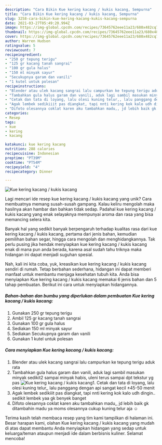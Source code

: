 ```yaml
---
description: "Cara Bikin Kue kering kacang / kukis kacang, Sempurna"
title: "Cara Bikin Kue kering kacang / kukis kacang, Sempurna"
slug: 3258-cara-bikin-kue-kering-kacang-kukis-kacang-sempurna
date: 2021-03-27T05:49:20.994Z
image: https://img-global.cpcdn.com/recipes/73645762eee11a23/680x482cq70/kue-kering-kacang-kukis-kacang-foto-resep-utama.jpg
thumbnail: https://img-global.cpcdn.com/recipes/73645762eee11a23/680x482cq70/kue-kering-kacang-kukis-kacang-foto-resep-utama.jpg
cover: https://img-global.cpcdn.com/recipes/73645762eee11a23/680x482cq70/kue-kering-kacang-kukis-kacang-foto-resep-utama.jpg
author: Warren Hudson
ratingvalue: 5
reviewcount: 7
recipeingredient:
- "250 gr tepung terigu"
- "125 gr kacang tanah sangrai"
- "100 gr gula halus"
- "150 ml minyak sayur"
- "Secukupnya garam dan vanili"
- "1 kutel untuk polesan"
recipeinstructions:
- "Blender atau ulek kacang sangrai lalu campurkan ke tepung terigu aduk rata"
- "Tambahkan gula halus garam dan vanili, aduk lagi sambil masukan minyak sedikit2 sampai minyak habis, uleni terus sampai dpt tekstur yg pas"
- "Cetak dan tata di loyang, lalu olesi kuning telur,, lalu panggang dengan api sangat kecil ±45-50 menit"
- "Agak lembek sedikiiit pas diangkat, tapi nnti kering kok kalo udh dingin.. sedikit lembek yaa gk benyek banget"
- "Difoto olesannya coklat karen aku tambahkan madu,, jd lebih baik gk ditambahin madu ya moms olesannya cukup kuning telur aja ☺️"
categories:
- Resep
tags:
- kue
- kering
- kacang

katakunci: kue kering kacang 
nutrition: 288 calories
recipecuisine: Indonesian
preptime: "PT39M"
cooktime: "PT54M"
recipeyield: "4"
recipecategory: Dinner

---
```



![Kue kering kacang / kukis kacang](https://img-global.cpcdn.com/recipes/73645762eee11a23/680x482cq70/kue-kering-kacang-kukis-kacang-foto-resep-utama.jpg)

Lagi mencari ide resep kue kering kacang / kukis kacang yang unik? Cara membuatnya memang susah-susah gampang. Kalau keliru mengolah maka hasilnya akan hambar dan bahkan tidak sedap. Padahal kue kering kacang / kukis kacang yang enak selayaknya mempunyai aroma dan rasa yang bisa memancing selera kita.

Banyak hal yang sedikit banyak berpengaruh terhadap kualitas rasa dari kue kering kacang / kukis kacang, pertama dari jenis bahan, kemudian pemilihan bahan segar, hingga cara mengolah dan menghidangkannya. Tak perlu pusing jika hendak menyiapkan kue kering kacang / kukis kacang enak di mana pun anda berada, karena asal sudah tahu triknya maka hidangan ini dapat menjadi suguhan spesial.




Nah, kali ini kita coba, yuk, kreasikan kue kering kacang / kukis kacang sendiri di rumah. Tetap berbahan sederhana, hidangan ini dapat memberi manfaat untuk membantu menjaga kesehatan tubuh kita. Anda bisa menyiapkan Kue kering kacang / kukis kacang memakai 6 jenis bahan dan 5 tahap pembuatan. Berikut ini cara untuk menyiapkan hidangannya.

<!--inarticleads1-->

##### Bahan-bahan dan bumbu yang diperlukan dalam pembuatan Kue kering kacang / kukis kacang:

1. Gunakan 250 gr tepung terigu
1. Ambil 125 gr kacang tanah sangrai
1. Gunakan 100 gr gula halus
1. Sediakan 150 ml minyak sayur
1. Sediakan Secukupnya garam dan vanili
1. Gunakan 1 kutel untuk polesan




<!--inarticleads2-->

##### Cara menyiapkan Kue kering kacang / kukis kacang:

1. Blender atau ulek kacang sangrai lalu campurkan ke tepung terigu aduk rata
1. Tambahkan gula halus garam dan vanili, aduk lagi sambil masukan minyak sedikit2 sampai minyak habis, uleni terus sampai dpt tekstur yg pas
<img src="//assets-global.cpcdn.com/assets/icons/button_play-2c75c40dde080a61004c1f40b05d8f140eaff45d7e9e6481dc71c63d2e7c4909.png" alt="Kue kering kacang / kukis kacang">1. Cetak dan tata di loyang, lalu olesi kuning telur,, lalu panggang dengan api sangat kecil ±45-50 menit
1. Agak lembek sedikiiit pas diangkat, tapi nnti kering kok kalo udh dingin.. sedikit lembek yaa gk benyek banget
1. Difoto olesannya coklat karen aku tambahkan madu,, jd lebih baik gk ditambahin madu ya moms olesannya cukup kuning telur aja ☺️




Terima kasih telah membaca resep yang tim kami tampilkan di halaman ini. Besar harapan kami, olahan Kue kering kacang / kukis kacang yang mudah di atas dapat membantu Anda menyiapkan hidangan yang sedap untuk keluarga/teman ataupun menjadi ide dalam berbisnis kuliner. Selamat mencoba!

